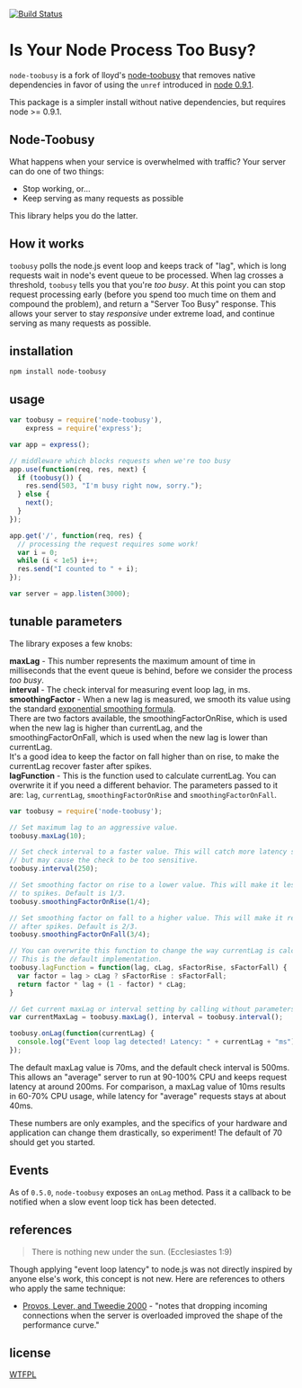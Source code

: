 [![Build Status](https://secure.travis-ci.org/STRML/node-toobusy.png)](http://travis-ci.org/STRML/node-toobusy)

# Is Your Node Process Too Busy?

`node-toobusy` is a fork of lloyd's [node-toobusy](http://github.com/lloyd/node-toobusy) that removes native dependencies
in favor of using the `unref` introduced in [node 0.9.1](http://blog.nodejs.org/2012/08/28/node-v0-9-1-unstable/).

This package is a simpler install without native dependencies, but requires node >= 0.9.1.

## Node-Toobusy

What happens when your service is overwhelmed with traffic?
Your server can do one of two things:

  * Stop working, or...
  * Keep serving as many requests as possible

This library helps you do the latter.

## How it works

`toobusy` polls the node.js event loop and keeps track of "lag",
which is long requests wait in node's event queue to be processed.
When lag crosses a threshold, `toobusy` tells you that you're *too busy*.
At this point you can stop request processing early
(before you spend too much time on them and compound the problem),
and return a "Server Too Busy" response.
This allows your server to stay *responsive* under extreme load,
and continue serving as many requests as possible.

## installation

```
npm install node-toobusy
```


## usage

```javascript
var toobusy = require('node-toobusy'),
    express = require('express');

var app = express();

// middleware which blocks requests when we're too busy
app.use(function(req, res, next) {
  if (toobusy()) {
    res.send(503, "I'm busy right now, sorry.");
  } else {
    next();
  }
});

app.get('/', function(req, res) {
  // processing the request requires some work!
  var i = 0;
  while (i < 1e5) i++;
  res.send("I counted to " + i);
});

var server = app.listen(3000);
```

## tunable parameters

The library exposes a few knobs:

**maxLag** - This number represents the maximum amount of time in milliseconds that the event queue is behind,
before we consider the process *too busy*.  
**interval** - The check interval for measuring event loop lag, in ms.  
**smoothingFactor** - When a new lag is measured, we smooth its value using the standard [exponential smoothing formula](https://en.wikipedia.org/wiki/Exponential_smoothing).  
There are two factors available, the smoothingFactorOnRise, which is used when the new lag is higher than currentLag, and the smoothingFactorOnFall, which is used when the new lag is lower than currentLag.  
It's a good idea to keep the factor on fall higher than on rise, to make the currentLag recover faster after spikes.  
**lagFunction** - This is the function used to calculate currentLag. You can overwrite it if you need a different behavior.    The parameters passed to it are: `lag`, `currentLag`, `smoothingFactorOnRise` and `smoothingFactorOnFall`.  

```javascript
var toobusy = require('node-toobusy');

// Set maximum lag to an aggressive value.
toobusy.maxLag(10);

// Set check interval to a faster value. This will catch more latency spikes
// but may cause the check to be too sensitive.
toobusy.interval(250);

// Set smoothing factor on rise to a lower value. This will make it less sensible
// to spikes. Default is 1/3.
toobusy.smoothingFactorOnRise(1/4);

// Set smoothing factor on fall to a higher value. This will make it recover faster
// after spikes. Default is 2/3.
toobusy.smoothingFactorOnFall(3/4);

// You can overwrite this function to change the way currentLag is calculated.
// This is the default implementation.
toobusy.lagFunction = function(lag, cLag, sFactorRise, sFactorFall) {
  var factor = lag > cLag ? sFactorRise : sFactorFall;
  return factor * lag + (1 - factor) * cLag;
}

// Get current maxLag or interval setting by calling without parameters.
var currentMaxLag = toobusy.maxLag(), interval = toobusy.interval();

toobusy.onLag(function(currentLag) {
  console.log("Event loop lag detected! Latency: " + currentLag + "ms");
});
```

The default maxLag value is 70ms, and the default check interval is 500ms.
This allows an "average" server to run at 90-100% CPU
and keeps request latency at around 200ms.
For comparison, a maxLag value of 10ms results in 60-70% CPU usage,
while latency for "average" requests stays at about 40ms.

These numbers are only examples,
and the specifics of your hardware and application can change them drastically,
so experiment!
The default of 70 should get you started.

## Events

As of `0.5.0`, `node-toobusy` exposes an `onLag` method. Pass it a callback to be notified when
a slow event loop tick has been detected.

## references

> There is nothing new under the sun. (Ecclesiastes 1:9)

Though applying "event loop latency" to node.js was not directly inspired by anyone else's work,
this concept is not new.  Here are references to others who apply the same technique:

  * [Provos, Lever, and Tweedie 2000](http://www.kegel.com/c10k.html#tips) - "notes that dropping incoming connections when the server is overloaded improved the shape of the performance curve."

## license

[WTFPL](http://wtfpl.net)
